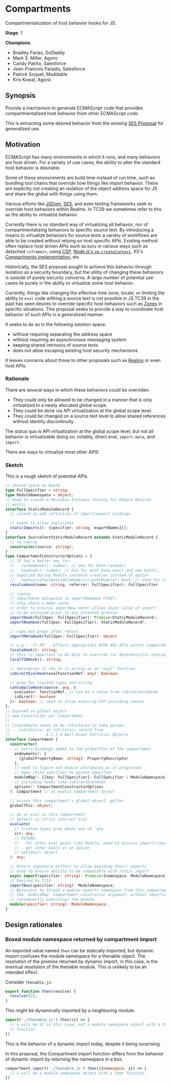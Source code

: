 # Compartments

Compartmentalization of host behavior hooks for JS.

**Stage**: 1

**Champions**:

* Bradley Farias, GoDaddy
* Mark S. Miller, Agoric
* Caridy Patiño, Salesforce
* Jean-Francois Paradis, Salesforce
* Patrick Soquet, Moddable
* Kris Kowal, Agoric

## Synopsis

Provide a mechanism to generate ECMAScript code that provides compartmentalized
host behavior from other ECMAScript code.

This is extracting some desired behavior from the existing [SES Proposal][ses]
for generalized use.

## Motivation

ECMAScript has many environments in which it runs, and many behaviors are host
driven. For a variety of use cases, the ability to alter the standard host
behavior is desirable.

Some of these environments are build time instead of run time, such as
bundling tool chains that override how things like import behavior. These are
explicitly not creating an isolation of the object address space for JS and
share the global with things using them.

Various efforts like [JSDom][jsdom], [SES][ses], and even testing frameworks
seek to override host behaviors within Realms. In TC39 we sometimes refer to
this as the ability to virtualize behavior.

Currently there is no standard way of virtualizing all behavior, nor of
compartmentalizing behaviors to specific source text. By introducing a means to
virtualize behaviors for source texts a variety of workflows are able to be
created without relying on host specific APIs. Existing method often replace
host driven APIs such as `Date` in various ways such as detached
`<iframes>`, using [CSP][csp], [Node.js's `vm.createContext`][vm-context],
XS's [Compartments implementation][xs-compartments], etc.

Historically, the SES proposal sought to achieve this behavior through isolation
as a security boundary, but the utility of changing these behaviors is outside
of purely security concerns. A large number of potential use cases lie purely in
the ability to virtualize some host behavior.

Currently, things like changing the effective time zone, locale, or limiting the
ability to `eval` code withing a source text is not possible in JS.TC39 in the
past has seen desires to override specific host behaviors such as [Zones][zones]
in specific situations. This proposal seeks to provide a way to coordinate host
behavior of such APIs in a generalized manner.

It seeks to do so in the following solution space:

* without requiring separating the address space
* without requiring an asynchronous messaging system
* keeping shared intrinsics of source texts
* does not allow escaping existing host security mechanisms

It leaves concerns about those to other proposals such as [Realms][realms] or
even host APIs.

### Rationale

There are several ways in which these behaviors could be overriden.

* They could only be allowed to be changed in a manner that is only virtualized
  to a newly allocated global scope.
* They could be done via API virtualization at the global scope level.
* They could be changed on a source text level to allow shared references
  without identity discontinuity.

The status quo is API virtualization at the global scope level, but not all
behavior is virtualizable doing so; notably, direct eval, `import.meta`, and
`import`.

There are ways to virtualize most other APIS

### Sketch

This is a rough sketch of potential APIs.

```ts
// Shared space by Realm
type FullSpecifier = string;
type ModuleNamespace = object;
// Used to create a Reusable Instance factory for Module Records
// exotic
interface StaticModuleRecord {
  // intend to add reflection of import/export bindings

  // needs to allow duplicates
  staticImports(): {specifier: string, exportNames}[];
}
interface SourceTextStaticModuleRecord extends StaticModuleRecord {
  // no coerce
  constructor(source: string);
}
type CompartmentConstructorOptions = {
  // JF has a better way for:
  //   randomHook(): number; // Use for Math.random()
  //   nowHook(): number; // Use for both Date.now() and new Date(),
  // Supplied during Module instance creation instead of option
  //   hasSourceTextAvailableHook(scriptOrModule): bool; // Used for censorship
  resolveHook(name: string, referrer: FullSpecifier): FullSpecifier

  // timing
  // importHook delegates to importNowHook FIRST,
  // they share a memo cache
  // order to ensures importNow never allows async value of import
  // to be accessed prior to any attached promise
  importHook(fullSpec: FullSpecifier): Promise<StaticModuleRecord>;
  importNowHook(fullSpec: FullSpecifier): StaticModuleRecord?;

  // copy own props after return
  importMetaHook(fullSpec: FullSpecifier): object

  // e.g.: 'fr-FR' - Affects appropriate ECMA-402 APIs within Compartment
  localeHook(): string;
  // This is important to be able to override for deterministic testing and such
  localTZAHook(): string;

  // determines if the fn is acting as an "eval" function
  isDirectEvalHook(evalFunctionRef: any): boolean;

  // prep for trusted types non-string
  canCompileHook(source: any, {
    evaluator: functionRef, // can be a value from isDirectEvalHook
    isDirect?: boolean
  }): boolean; // need to allow mimicing CSP including nonces
};
// Exposed on global object
// new Constructor per Compartment
//
// CreateRealm needs to be refactored to take params
//  - intrinsics: an intrinsics record from
//                6.1.7.4 Well-Known Intrinsic Objects
interface Compartment {
  constructor(
    // extra bindings added to the globalThis of the compartment
    endowments?: {
      [globalPropertyName: string]: PropertyDescriptor
    },
    // need to figure out module attributes as it progresses
    // maps child specifier to parent specifier
    moduleMap?: {[key: FullSpecifier]: FullSpecifier | ModuleNamespace},
    // including hooks like isDirectEvalHook
    options?: CompartmentConstructorOptions
  ): Compartment // an exotic compartment object

  // access this compartment's global object, getter
  globalThis: object;

  // do an eval in this compartment
  // default is strict indirect eval
  evaluate(
    // trusted types prep means use of `any`
    src: any,
    // FUTURE:
    //   for other eval goals like Module, need to discuss import()/eval() to
    //   get other Goals vs an option
    // options?: object
  ): any;

  // Return signature differs to allow avoiding then() exports
  // Used to ensure ability to be compatible with static import
  async import(specifier: string): Promise<{namespace: ModuleNamespace}>;
  // Desired by TC53
  importNow(specifier: string): ModuleNamespace;
  // Necessary to thread a module exports namespace from this compartment into
  // the `moduleMap` Compartment constructor argument, without importing (and
  // consequently executing) the module.
  module(specifier: string): ModuleNamespace;
}
```

## Design rationales

### Boxed module namespace returned by compartment import

An exported value named `then` can be statically imported, but dynamic import
confuses the module namespace for a thenable object.
The resolution of the promise returned by dynamic import, in this case, is the
eventual resolution of the thenable module.
This is unlikely to be an intended effect.

Consider `thenable.js`:

```js
export function then(resolve) {
  resolve(42);
}
```

This might be dynamically imported by a neighboring module.

```js
import('./thenable.js').then((x) => {
  // x will be 42 in this case, not a module namespace object with a then
  // function.
})
```

This is the behavior of a dynamic import today, despite it being surprising.

In this proposal, the Compartment.import function differs from the
behavior of dynamic import by returning the namespace in a box.

```js
compartment.import('./thenable.js').then(({namespace: x}) => {
  // x will be a module namespace object with a then function.
})
```

[csp]: https://developer.mozilla.org/en-US/docs/Web/HTTP/CSP
[jsdom]: https://www.npmjs.com/package/jsdom
[realms]: https://github.com/tc39/proposal-realms
[ses]: https://github.com/tc39/proposal-ses
[vm-context]: https://nodejs.org/api/vm.html#vm_vm_createcontext_contextobject_options
[xs-compartments]: https://blog.moddable.com/blog/secureprivate/
[zones]: https://github.com/domenic/zones/tree/eb65c6d43b452a877c24561cd64c6901e790ecf0
